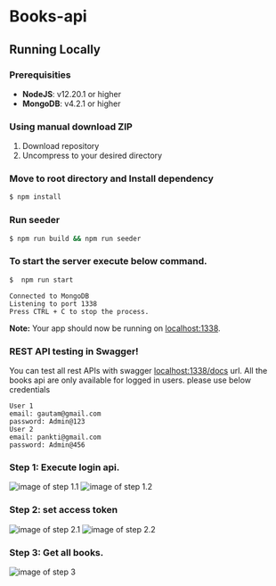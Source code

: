 # Books-api
## Running Locally
### Prerequisities
-   **NodeJS**: v12.20.1 or higher
-   **MongoDB**: v4.2.1 or higher

### Using manual download ZIP
1.  Download repository
2.  Uncompress to your desired directory

### Move to root directory and Install dependency

```sh
$ npm install
```

### Run seeder

```sh
$ npm run build && npm run seeder
```


### To start the server execute below command.
```sh
$  npm run start
```
```
Connected to MongoDB
Listening to port 1338
Press CTRL + C to stop the process.
```

**Note:**  Your app should now be running on [localhost:1338](http://localhost:1338/).
### REST API testing in Swagger!
You can test all rest APIs with swagger [localhost:1338/docs](http://localhost:1338/v1/docs) url.
All the books api are only available for logged in users. please use  below credentials
```
User 1
email: gautam@gmail.com
password: Admin@123
User 2
email: pankti@gmail.com
password: Admin@456
```
### Step 1: Execute login api.
![image of step 1.1](https://alexa-attendance-python.s3.amazonaws.com/step-1.1.png)
![image of step 1.2](https://alexa-attendance-python.s3.amazonaws.com/step-1.2.png)
### Step 2: set access token
![image of step 2.1](https://alexa-attendance-python.s3.amazonaws.com/step-2.1.png)
![image of step 2.2](https://alexa-attendance-python.s3.amazonaws.com/step-2.2.png)
### Step 3: Get all books.
![image of step 3](https://alexa-attendance-python.s3.amazonaws.com/step-3.png)
